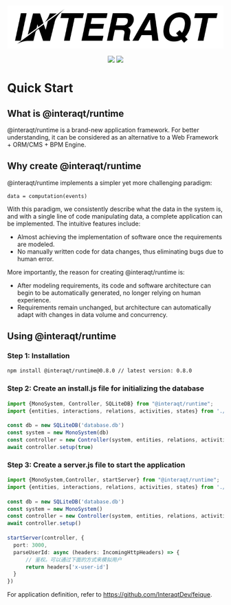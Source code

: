 <p align="center">
  <img src="../../logo.svg" />
</p>
<p align="center">
<img src="https://img.shields.io/npm/v/%40interaqt%2Fruntime" />
<img src="https://img.shields.io/npm/dt/%40interaqt/runtime" />
</p>

# Quick Start

## What is @interaqt/runtime

@interaqt/runtime is a brand-new application framework. For better understanding, it can be considered as an alternative to a Web Framework + ORM/CMS + BPM Engine.

## Why create @interaqt/runtime

@interaqt/runtime implements a simpler yet more challenging paradigm:

```
data = computation(events)
```

With this paradigm, we consistently describe what the data in the system is, and with a single line of code manipulating data, a complete application can be implemented. The intuitive features include:
- Almost achieving the implementation of software once the requirements are modeled.
- No manually written code for data changes, thus eliminating bugs due to human error.

More importantly, the reason for creating @interaqt/runtime is:
- After modeling requirements, its code and software architecture can begin to be automatically generated, no longer relying on human experience.
- Requirements remain unchanged, but architecture can automatically adapt with changes in data volume and concurrency.

## Using @interaqt/runtime

### Step 1: Installation

```bash
npm install @interaqt/runtime@0.8.0 // latest version: 0.8.0
```

### Step 2: Create an install.js file for initializing the database
```typescript
import {MonoSystem, Controller, SQLiteDB} from "@interaqt/runtime";
import {entities, interactions, relations, activities, states} from './app/index.js'

const db = new SQLiteDB('database.db')
const system = new MonoSystem(db)
const controller = new Controller(system, entities, relations, activities, interactions, states)
await controller.setup(true)
```


### Step 3: Create a server.js file to start the application

```typescript
import {MonoSystem,Controller, startServer} from "@interaqt/runtime";
import {entities, interactions, relations, activities, states} from './app/index.js'

const db = new SQLiteDB('database.db')
const system = new MonoSystem()
const controller = new Controller(system, entities, relations, activities, interactions, states)
await controller.setup()

startServer(controller, {
  port: 3000,
  parseUserId: async (headers: IncomingHttpHeaders) => {
      // 鉴权。可以通过下面的方式来模拟用户
      return headers['x-user-id']
  }
})
```

For application definition, refer to https://github.com/InteraqtDev/feique.

